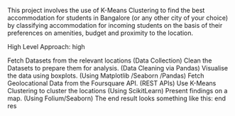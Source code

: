 This project involves the use of K-Means Clustering to find the best accommodation for students in Bangalore (or any other city of your choice) by classifying accommodation for incoming students on the basis of their preferences on amenities, budget and proximity to the location.

High Level Approach:
high

Fetch Datasets from the relevant locations (Data Collection)
Clean the Datasets to prepare them for analysis. (Data Cleaning via Pandas)
Visualise the data using boxplots. (Using Matplotlib /Seaborn /Pandas)
Fetch Geolocational Data from the Foursquare API. (REST APIs)
Use K-Means Clustering to cluster the locations (Using ScikitLearn)
Present findings on a map. (Using Folium/Seaborn)
The end result looks something like this:
end res
